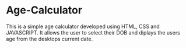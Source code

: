 # Age-Calculator
This is a simple age calculator developed using HTML, CSS and JAVASCRIPT.
It allows the user to select their DOB and diplays the users age from the desktops current date.
